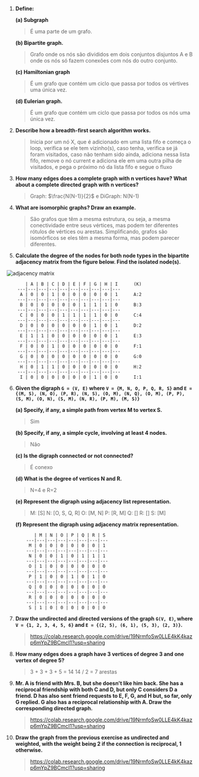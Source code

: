 
1. **Define:**

	**(a) Subgraph**
	> É uma parte de um grafo.

	**(b) Bipartite graph.**
	>	Grafo onde os nós são divididos em dois conjuntos disjuntos A e B onde os nós só fazem conexões com nós do outro conjunto.

	**(c) Hamiltonian graph**
	>É um grafo que contém um ciclo que passa por todos os vértives uma única vez.
	
	**(d) Eulerian graph.**
	>É um grafo que contém um ciclo que passa por todos os nós uma única vez.

2. **Describe how a breadth-first search algorithm works.**
	>Inicia por um nó X, que é adicionado em uma lista fifo e começa o loop, verifica se ele tem vizinho(s), caso tenha, verifica se já foram visitados, caso não tenham sido ainda, adiciona nessa lista fifo, remove o nó current e adiciona ele em uma outra pilha de visitados, e pega o próximo nó da lista fifo e segue o fluxo

3. **How many edges does a complete graph with n vertices have? What about a complete directed graph with n vertices?**
	>Graph: $\frac{N(N-1)}{2}$ e DiGraph: N(N-1) 


4. **What are isomorphic graphs? Draw an example.**
	>São grafos que têm a mesma estrutura, ou seja, a mesma conectividade entre seus vértices, mas podem ter diferentes rótulos de vértices ou arestas. Simplificando, grafos são isomórficos se eles têm a mesma forma, mas podem parecer diferentes.

5. **Calculate the degree of the nodes for both node types in the bipartite adjacency matrix from the figure below. Find the isolated node(s).**

![adjacency matrix](./img/matrix01.png)
>
		   | A | B | C | D | E | F | G | H | I		(K)
		---|---|---|---|---|---|---|---|---|---
		 A | 0 | 0 | 1 | 0 | 0 | 0 | 0 | 0 | 1		A:2
		---|---|---|---|---|---|---|---|---|---
		 B | 0 | 0 | 0 | 0 | 0 | 1 | 1 | 1 | 0		B:3
		---|---|---|---|---|---|---|---|---|---
		 C | 0 | 0 | 0 | 1 | 1 | 1 | 1 | 0 | 0		C:4
		---|---|---|---|---|---|---|---|---|---
		 D | 0 | 0 | 0 | 0 | 0 | 0 | 1 | 0 | 1		D:2
		---|---|---|---|---|---|---|---|---|---
		 E | 1 | 1 | 0 | 0 | 0 | 0 | 0 | 0 | 1		E:3
		---|---|---|---|---|---|---|---|---|---
		 F | 0 | 0 | 1 | 0 | 0 | 0 | 0 | 0 | 0		F:1
		---|---|---|---|---|---|---|---|---|---
		 G | 0 | 0 | 0 | 0 | 0 | 0 | 0 | 0 | 0		G:0
		---|---|---|---|---|---|---|---|---|---
		 H | 0 | 1 | 1 | 0 | 0 | 0 | 0 | 0 | 0		H:2
		---|---|---|---|---|---|---|---|---|---
		 I | 0 | 0 | 0 | 0 | 0 | 0 | 1 | 0 | 0		I:1


6. **Given the digraph `G = (V, E)` where `V = {M, N, O, P, Q, R, S}` and
 `E ={(M, S), (N, O), (P, R), (N, S), (O, M), (N, Q), (O, M), (P, P), (S, M), (O, N), (S, M), (N, R), (P, M), (M, S)}`**

	**(a) Specify, if any, a simple path from vertex M to vertex S.**
	>Sim

	**(b) Specify, if any, a simple cycle, involving at least 4 nodes.**
	>Não

	**(c) Is the digraph connected or not connected?**
	>É conexo
	
	**(d) What is the degree of vertices N and R.**
	>N=4 e R=2

	**(e) Represent the digraph using adjacency list representation.**
	>	M: [S]
		N: [O, S, Q, R]
		O: [M, N]
		P: [R, M]
		Q: []
		R: []
		S: [M]

	**(f) Represent the digraph using adjacency matrix representation.**
	```
		   | M | N | O | P | Q | R | S 
		---|---|---|---|---|---|---|---
		 M | 0 | 0 | 0 | 0 | 0 | 0 | 1
		---|---|---|---|---|---|---|---
		 N | 0 | 0 | 1 | 0 | 1 | 1 | 1
		---|---|---|---|---|---|---|---
		 O | 1 | 0 | 0 | 0 | 0 | 0 | 0
		---|---|---|---|---|---|---|---
		 P | 1 | 0 | 0 | 1 | 0 | 1 | 0
		---|---|---|---|---|---|---|---
		 Q | 0 | 0 | 0 | 0 | 0 | 0 | 0
		---|---|---|---|---|---|---|---
		 R | 0 | 0 | 0 | 0 | 0 | 0 | 0
		---|---|---|---|---|---|---|---
		 S | 1 | 0 | 0 | 0 | 0 | 0 | 0
	```

7. **Draw the undirected and directed versions of the graph `G(V, E)`, where `V = {1, 2, 3, 4, 5, 6}` and `E = {(2, 5), (6, 1), (5, 3), (2, 3)}`.**
	>https://colab.research.google.com/drive/19NrmfoSw0LLE4kK4kazp6mYpZ9BCmcI1?usp=sharing

8. **How many edges does a graph have 3 vertices of degree 3 and one vertex of degree 5?**
	>3 + 3 + 3 + 5 = 14
14 / 2 = 7 arestas

9. **Mr. A is friend with Mrs. B, but she doesn't like him back. She has a reciprocal friendship with both C and D, but only C considers D a friend. D has also sent friend requests to E, F, G, and H but, so far, only G replied. G also has a reciprocal relationship with A. Draw the corresponding directed graph.**
	>https://colab.research.google.com/drive/19NrmfoSw0LLE4kK4kazp6mYpZ9BCmcI1?usp=sharing

10. **Draw the graph from the previous exercise as undirected and weighted, with the weight being 2 if the connection is reciprocal, 1 otherwise.**
	>https://colab.research.google.com/drive/19NrmfoSw0LLE4kK4kazp6mYpZ9BCmcI1?usp=sharing
